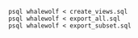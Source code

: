         psql whalewolf < create_views.sql
        psql whalewolf < export_all.sql
        psql whalewolf < export_subset.sql
